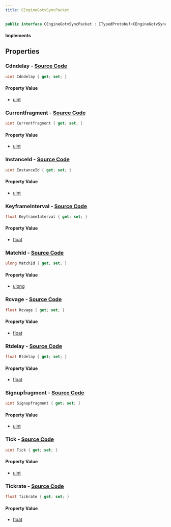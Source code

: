 ```yaml
---
title: CEngineGotvSyncPacket
---
```


```csharp
public interface CEngineGotvSyncPacket : ITypedProtobuf<CEngineGotvSyncPacket>, INativeHandle
```

#### Implements

## Properties

### **Cdndelay** - [Source Code](https://github.com/swiftly-solution/swiftlys2/blob/main/managed/src/SwiftlyS2.Generated/Protobufs/Interfaces/CEngineGotvSyncPacket.cs#L40)

```csharp
uint Cdndelay { get; set; }
```

#### Property Value

- [uint](https://learn.microsoft.com/dotnet/api/system.uint32)

### **Currentfragment** - [Source Code](https://github.com/swiftly-solution/swiftlys2/blob/main/managed/src/SwiftlyS2.Generated/Protobufs/Interfaces/CEngineGotvSyncPacket.cs#L22)

```csharp
uint Currentfragment { get; set; }
```

#### Property Value

- [uint](https://learn.microsoft.com/dotnet/api/system.uint32)

### **InstanceId** - [Source Code](https://github.com/swiftly-solution/swiftlys2/blob/main/managed/src/SwiftlyS2.Generated/Protobufs/Interfaces/CEngineGotvSyncPacket.cs#L16)

```csharp
uint InstanceId { get; set; }
```

#### Property Value

- [uint](https://learn.microsoft.com/dotnet/api/system.uint32)

### **KeyframeInterval** - [Source Code](https://github.com/swiftly-solution/swiftlys2/blob/main/managed/src/SwiftlyS2.Generated/Protobufs/Interfaces/CEngineGotvSyncPacket.cs#L37)

```csharp
float KeyframeInterval { get; set; }
```

#### Property Value

- [float](https://learn.microsoft.com/dotnet/api/system.single)

### **MatchId** - [Source Code](https://github.com/swiftly-solution/swiftlys2/blob/main/managed/src/SwiftlyS2.Generated/Protobufs/Interfaces/CEngineGotvSyncPacket.cs#L13)

```csharp
ulong MatchId { get; set; }
```

#### Property Value

- [ulong](https://learn.microsoft.com/dotnet/api/system.uint64)

### **Rcvage** - [Source Code](https://github.com/swiftly-solution/swiftlys2/blob/main/managed/src/SwiftlyS2.Generated/Protobufs/Interfaces/CEngineGotvSyncPacket.cs#L34)

```csharp
float Rcvage { get; set; }
```

#### Property Value

- [float](https://learn.microsoft.com/dotnet/api/system.single)

### **Rtdelay** - [Source Code](https://github.com/swiftly-solution/swiftlys2/blob/main/managed/src/SwiftlyS2.Generated/Protobufs/Interfaces/CEngineGotvSyncPacket.cs#L31)

```csharp
float Rtdelay { get; set; }
```

#### Property Value

- [float](https://learn.microsoft.com/dotnet/api/system.single)

### **Signupfragment** - [Source Code](https://github.com/swiftly-solution/swiftlys2/blob/main/managed/src/SwiftlyS2.Generated/Protobufs/Interfaces/CEngineGotvSyncPacket.cs#L19)

```csharp
uint Signupfragment { get; set; }
```

#### Property Value

- [uint](https://learn.microsoft.com/dotnet/api/system.uint32)

### **Tick** - [Source Code](https://github.com/swiftly-solution/swiftlys2/blob/main/managed/src/SwiftlyS2.Generated/Protobufs/Interfaces/CEngineGotvSyncPacket.cs#L28)

```csharp
uint Tick { get; set; }
```

#### Property Value

- [uint](https://learn.microsoft.com/dotnet/api/system.uint32)

### **Tickrate** - [Source Code](https://github.com/swiftly-solution/swiftlys2/blob/main/managed/src/SwiftlyS2.Generated/Protobufs/Interfaces/CEngineGotvSyncPacket.cs#L25)

```csharp
float Tickrate { get; set; }
```

#### Property Value

- [float](https://learn.microsoft.com/dotnet/api/system.single)

